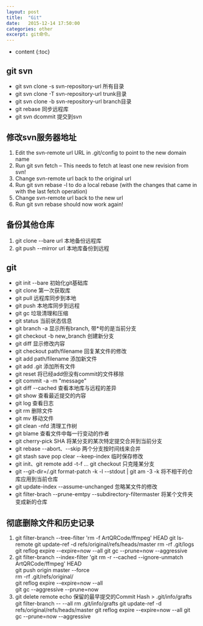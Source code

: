 ```yaml
---
layout: post
title:  "Git"
date:   2015-12-14 17:50:00
categories: other
excerpt: git命令。
---
```


* content
{:toc}

## git svn
- git svn clone -s svn-repository-url 所有目录
- git svn clone -T svn-repository-url trunk目录
- git svn clone -b svn-repository-url branch目录
- git rebase 同步远程库
- git svn dcommit 提交到svn

## 修改svn服务器地址
1. Edit the svn-remote url URL in .git/config to point to the new domain name
2. Run git svn fetch – This needs to fetch at least one new revision from svn!
3. Change svn-remote url back to the original url
4. Run git svn rebase -l to do a local rebase (with the changes that came in with the last fetch operation)
5. Change svn-remote url back to the new url
6. Run git svn rebase should now work again!

## 备份其他仓库
1. git clone --bare url		本地备份远程库
2. git push --mirror url 	本地库备份到远程

## git
- git init --bare 初始化git基础库
- git clone 第一次获取库
- git pull 远程库同步到本地
- git push 本地库同步到远程
- git gc 垃圾清理和压缩
- git status 当前状态信息
- git branch -a 显示所有branch, 带*号的是当前分支
- git checkout -b new_branch 创建新分支
- git diff 显示修改内容
- git checkout path/filename 回复某文件的修改
- git add path/filename 添加新文件
- git add .git 添加所有文件
- git reset 将已经add但没有commit的文件移除
- git commit -a -m "message"
- git diff --cached 查看本地库与远程的差异
- git show 查看最近提交的内容
- git log 查看日志
- git rm 删除文件
- git mv 移动文件
- git clean -nfd 清理工作树
- git blame 查看文件中每一行变动的作者
- git cherry-pick SHA 将某分支的某次特定提交合并到当前分支
- git rebase --abort、--skip 两个分支按时间线来合并
- git stash save pop clear --keep-index 临时保存修改
- git init、git remote add -t-f ... git checkout 只克隆某分支
- git --git-dir=/.git format-patch -k -l --stdout \| git am -3 -k 将不相干的仓库应用到当前仓库
- git update-index --assume-unchanged 忽略某文件的修改
- git filter-brach --prune-emtpy --subdirectory-filtermaster 将某个文件夹变成新的仓库

## 彻底删除文件和历史记录
1. git filter-branch --tree-filter 'rm -f ArtQRCode/ffmpeg' HEAD
	git ls-remote
	git update-ref -d refs/original/refs/heads/master
	rm -rf .git/logs
	git reflog expire --expire=now --all
	git gc --prune=now --aggressive
2. git filter-branch --index-filter 'git rm -r --cached --ignore-unmatch ArtQRCode/ffmpeg' HEAD  
    git push origin master --force  
    rm -rf .git/refs/original/  
    git reflog expire --expire=now --all  
    git gc --aggressive --prune=now 
3. git delete remote
   echo 保留的最早提交的Commit Hash > .git/info/grafts
   git filter-branch -- --all
   rm .git/info/grafts
   git update-ref -d refs/original/refs/heads/master
   git reflog expire --expire=now --all
   git gc --prune=now --aggressive